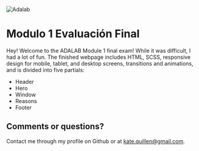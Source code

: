 ![Adalab](https://beta.adalab.es/resources/images/adalab-logo-155x61-bg-white.png)

# Modulo 1 Evaluación Final

Hey! Welcome to the ADALAB Module 1 final exam! While it was difficult, I had a lot of fun.
The finished webpage includes HTML, SCSS, responsive design for mobile, tablet, and desktop screens, transitions and animations, and is divided into five partials: 
-	Header
-	Hero
-	Window
-	Reasons
-	Footer
## Comments or questions?
Contact me through my profile on Github or at kate.quillen@gmail.com.
